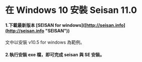 # 在 Windows 10 安裝 Seisan 11.0

#### 1.下載最新版本 \[SEISAN for windows\]\([http://seisan.info](http://seisan.info "SEISAN")\)

文中以安裝 v10.5 for windows 為範例。

#### 2.執行安裝 exe 檔，即可完成 seisan 與 SE 安裝。



